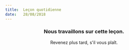 ```yaml
---
title:  Leçon quotidienne
date:   28/08/2018
---
```


### <center>Nous travaillons sur cette leçon.</center>
<center>Revenez plus tard, s'il vous plaît.</center>